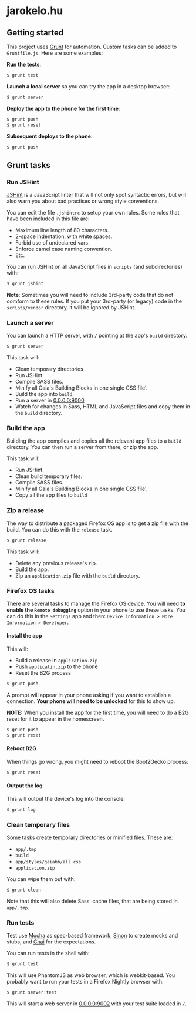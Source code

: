 # jarokelo.hu 

## Getting started

This project uses [Grunt](http://www.gruntjs.com) for automation. Custom
tasks can be added to `Gruntfile.js`. Here are some examples:

**Run the tests**:

```bash
$ grunt test
```

**Launch a local server** so you can try the app in a desktop browser:

```bash
$ grunt server
```

**Deploy the app to the phone for the first time**:

```bash
$ grunt push
$ grunt reset
```

**Subsequent deploys to the phone**:

```bash
$ grunt push
```

## Grunt tasks

### Run JSHint

[JSHint](http://www.jshint.com) is a JavaScript linter that will not
only spot syntactic errors, but will also warn you about bad practises
or wrong style conventions.

You can edit the file `.jshintrc` to setup your own rules. Some rules
that have been included in this file are:

- Maximum line length of 80 characters.
- 2-space indentation, with white spaces.
- Forbid use of undeclared vars.
- Enforce camel case naming convention.
- Etc.

You can run JSHint on all JavaScript files in `scripts` (and
subdirectories) with:

```bash
$ grunt jshint
```

**Note**: Sometimes you will need to include 3rd-party code that do not
comform to these rules. If you put your 3rd-party (or legacy) code in
the `scripts/vendor` directory, it will be ignored by JSHint.

### Launch a server

You can launch a HTTP server, with `/` pointing at the app's `build`
directory.

```bash
$ grunt server
```

This task will:

  - Clean temporary directories
  - Run JSHint.
  - Compile SASS files.
  - Minify all Gaia's Building Blocks in one single CSS file'.
  - Build the app into `build`.
  - Run a server in [0.0.0.0:9000](http://0.0.0.0:9000)
  - Watch for changes in Sass, HTML and JavaScript files and copy
    them in the `build` directory.

### Build the app

Building the app compiles and copies all the relevant app files to
a `build` directory. You can then run a server from there, or zip the
app.

This task will:

- Run JSHint.
- Clean build temporary files.
- Compile SASS files.
- Minify all Gaia's Building Blocks in one single CSS file'.
- Copy all the app files to `build`


### Zip a release

The way to distribute a packaged Firefox OS app is to get a zip file
with the build. You can do this with the `release` task.

```bash
$ grunt release
```

This task will:

- Delete any previous release's zip.
- Build the app.
- Zip an `application.zip` file with the `build` directory.

### Firefox OS tasks

There are several tasks to manage the Firefox OS device. You will need
**to enable the `Remote debugging`** option in your phone to use these
tasks. You can do this in the `Settings` app and then: `Device
information > More Information > Developer`.

#### Install the app

This will:

- Build a release in `application.zip`
- Push `applicatin.zip` to the phone
- Reset the B2G process

```bash
$ grunt push
```

A prompt will appear in your phone asking if you want to establish
a connection. **Your phone will need to be unlocked** for this to show
up.

**NOTE:** When you install the app for the first time, you will need to
do a B2G reset for it to appear in the homescreen.

```bash
$ grunt push
$ grunt reset
```

#### Reboot B2G

When things go wrong, you might need to reboot the Boot2Gecko process:

```bash
$ grunt reset
```

#### Output the log

This will output the device's log into the console:

```bash
$ grunt log
```

### Clean temporary files

Some tasks create temporary directories or minified files. These are:

- `app/.tmp`
- `build`
- `app/styles/gaiabb/all.css`
- `application.zip`

You can wipe them out with:

```bash
$ grunt clean
```

Note that this will also delete Sass' cache files, that are being stored
in `app/.tmp`.

### Run tests

Test use [Mocha](http://visionmedia.github.io/mocha/) as spec-based
framework, [Sinon](http://www.sinonjs.org) to create mocks and stubs,
and [Chai](http://www.chaijs.com/) for the expectations.

You can run tests in the shell with:

```bash
$ grunt test
```

This will use PhantomJS as web browser, which is webkit-based. You
probably want to run your tests in a Firefox Nightly browser with:

```bash
$ grunt server:test
```

This will start a web server in [0.0.0.0:9002](0.0.0.0:9002) with your
test suite loaded in `/`.

